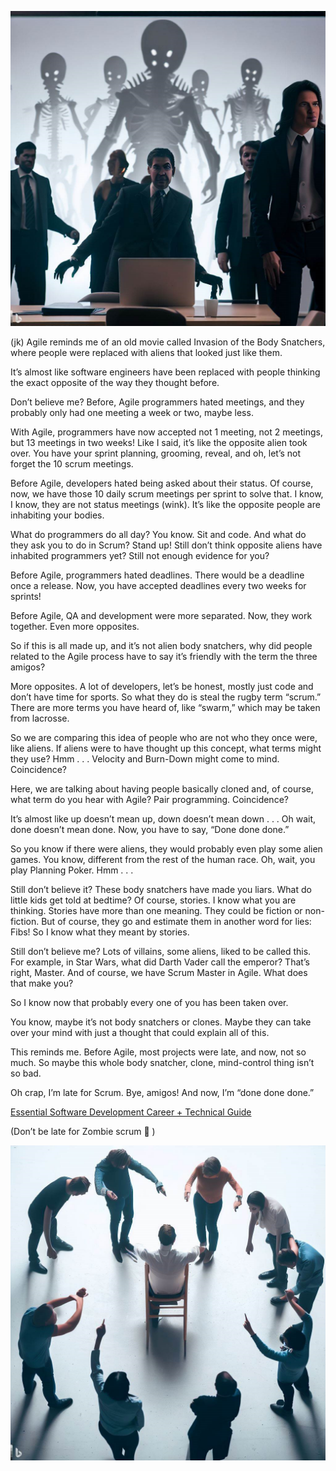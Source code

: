 ![](https://github.com/DavesApps/EssentialSoftwareDevelopmentCareer-TechnicalGuide/blob/main/AgileBodySnatchers/AgileInvasionOfTheBody1.png "Agile Body Snatchers")

(jk)
Agile reminds me of an old movie called Invasion of the Body Snatchers, where people were replaced with aliens that looked just like them.

It’s almost like software engineers have been replaced with people thinking the exact opposite of the way they thought before.

Don’t believe me? Before, Agile programmers hated meetings, and they probably only had one meeting a week or two, maybe less.

With Agile, programmers have now accepted not 1 meeting, not 2 meetings, but 13 meetings in two weeks! Like I said, it’s like the opposite alien took over. You have your sprint planning, grooming, reveal, and oh, let’s not forget the 10 scrum meetings.

Before Agile, developers hated being asked about their status. Of course, now, we have those 10 daily scrum meetings per sprint to solve that. I know, I know, they are not status meetings (wink). It’s like the opposite people are inhabiting your bodies.

What do programmers do all day? You know. Sit and code. And what do they ask you to do in Scrum? Stand up! Still don’t think opposite aliens have inhabited programmers yet? Still not enough evidence for you?

Before Agile, programmers hated deadlines. There would be a deadline once a release. Now, you have accepted deadlines every two weeks for sprints!

Before Agile, QA and development were more separated. Now, they work together. Even more opposites.

So if this is all made up, and it’s not alien body snatchers, why did people related to the Agile process have to say it’s friendly with the term the three amigos?

More opposites. A lot of developers, let’s be honest, mostly just code and don’t have time for sports. So what they do is steal the rugby term “scrum.” There are more terms you have heard of, like “swarm,” which may be taken from lacrosse.

So we are comparing this idea of people who are not who they once were, like aliens. If aliens were to have thought up this concept, what terms might they use? Hmm . . . Velocity and Burn-Down might come to mind. Coincidence?

Here, we are talking about having people basically cloned and, of course, what term do you hear with Agile? Pair programming. Coincidence?

It’s almost like up doesn’t mean up, down doesn’t mean down . . . Oh wait, done doesn’t mean done. Now, you have to say, “Done done done.”

So you know if there were aliens, they would probably even play some alien games. You know, different from the rest of the human race. Oh, wait, you play Planning Poker. Hmm . . .

Still don’t believe it? These body snatchers have made you liars. What do little kids get told at bedtime? Of course, stories. I know what you are thinking. Stories have more than one meaning. They could be fiction or non-fiction. But of course, they go and estimate them in another word for lies: Fibs! So I know what they meant by stories.

Still don’t believe me? Lots of villains, some aliens, liked to be called this. For example, in Star Wars, what did Darth Vader call the emperor? That’s right, Master. And of course, we have Scrum Master in Agile. What does that make you?

So I know now that probably every one of you has been taken over.

You know, maybe it’s not body snatchers or clones. Maybe they can take over your mind with just a thought that could explain all of this.

This reminds me. Before Agile, most projects were late, and now, not so much. So maybe this whole body snatcher, clone, mind-control thing isn’t so bad.

Oh crap, I’m late for Scrum. Bye, amigos! And now, I’m “done done done.”

[Essential Software Development Career + Technical Guide](https://www.amazon.com/dp/B0BXHYWMDP/?maas=maas_adg_5AE42D34DC0E6655841248931A7A1A7E_afap_abs&ref_=aa_maas&tag=maas)

(Don’t be late for Zombie scrum 🙂 )

![](https://github.com/DavesApps/EssentialSoftwareDevelopmentCareer-TechnicalGuide/blob/main/AgileBodySnatchers/ZombieScrum.png "Zombie Scrum")



